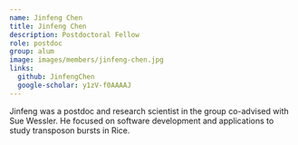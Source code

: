 ```yaml
---
name: Jinfeng Chen
title: Jinfeng Chen
description: Postdoctoral Fellow
role: postdoc
group: alum
image: images/members/jinfeng-chen.jpg
links:
  github: JinfengChen
  google-scholar: y1zV-f0AAAAJ
---
```


Jinfeng was a postdoc and research scientist in the group co-advised with Sue Wessler. He focused on software development and applications to study transposon bursts in Rice.
